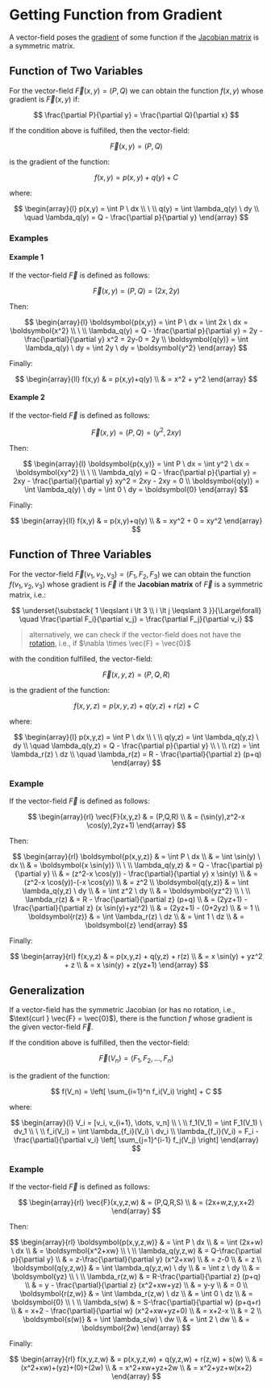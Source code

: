 # Getting Function from Gradient

A vector-field poses the [gradient](https://github.com/damianc/math-notes/blob/master/vectors/vc/function-gradient.md) of some function if the [Jacobian matrix](https://github.com/damianc/math-notes/blob/master/differentiation/partial/jacobian-matrix.md) is a symmetric matrix.

## Function of Two Variables

For the vector-field $\vec{F}(x,y) = (P,Q)$ we can obtain the function $f(x,y)$ whose gradient is $\vec{F}(x,y)$ if:

$$
\frac{\partial P}{\partial y} = \frac{\partial Q}{\partial x}
$$

If the condition above is fulfilled, then the vector-field:

$$
\vec{F}(x,y) = (P,Q)
$$

is the gradient of the function:

$$
f(x,y) = p(x,y) + q(y) + C
$$

where:

$$
\begin{array}{l}
p(x,y) = \int P \ dx
\\
\ 
\\
q(y) = \int \lambda_q(y) \ dy
\\
\quad \lambda_q(y) = Q - \frac{\partial p}{\partial y}
\end{array}
$$

### Examples

#### Example 1

If the vector-field $\vec{F}$ is defined as follows:

$$
\vec{F}(x,y) = (P,Q) = (2x,2y)
$$

Then:

$$
\begin{array}{l}
\boldsymbol{p(x,y)} = \int P \ dx = \int 2x \ dx = \boldsymbol{x^2}
\\
\ 
\\
\lambda_q(y) = Q - \frac{\partial p}{\partial y} = 2y - \frac{\partial}{\partial y} x^2 = 2y-0 = 2y
\\
\boldsymbol{q(y)} = \int \lambda_q(y) \ dy = \int 2y \ dy = \boldsymbol{y^2}
\end{array}
$$

Finally:

$$
\begin{array}{ll}
f(x,y) & = p(x,y)+q(y)
\\
& = x^2 + y^2
\end{array}
$$

#### Example 2

If the vector-field $\vec{F}$ is defined as follows:

$$
\vec{F}(x,y) = (P,Q) = (y^2,2xy)
$$

Then:

$$
\begin{array}{l}
\boldsymbol{p(x,y)} = \int P \ dx = \int y^2 \ dx = \boldsymbol{xy^2}
\\
\ 
\\
\lambda_q(y) = Q - \frac{\partial p}{\partial y} = 2xy - \frac{\partial}{\partial y} xy^2 = 2xy - 2xy = 0
\\
\boldsymbol{q(y)} = \int \lambda_q(y) \ dy = \int 0 \ dy = \boldsymbol{0}
\end{array}
$$

Finally:

$$
\begin{array}{ll}
f(x,y) & = p(x,y)+q(y)
\\
& = xy^2 + 0 = xy^2
\end{array}
$$

## Function of Three Variables

For the vector-field $\vec{F}(v_1,v_2,v_3) = (F_1,F_2,F_3)$ we can obtain the function $f(v_1,v_2,v_3)$ whose gradient is $\vec{F}$ if the **Jacobian matrix** of $\vec{F}$ is a symmetric matrix, i.e.:

$$
\underset{\substack{
1 \leqslant i \lt 3
\\
i \lt j \leqslant 3
}}{\Large\forall}
\quad \frac{\partial F_i}{\partial v_j} = \frac{\partial F_j}{\partial v_i}
$$

> alternatively, we can check if the vector-field does not have the [rotation](https://github.com/damianc/math-notes/blob/master/vectors/vc/curl.md), i.e., if $\nabla \times \vec{F} = \vec{0}$

with the condition fulfilled, the vector-field:

$$
\vec{F}(x,y,z) = (P,Q,R)
$$

is the gradient of the function:

$$
f(x,y,z) = p(x,y,z) + q(y,z) + r(z) + C
$$

where:

$$
\begin{array}{l}
p(x,y,z) = \int P \ dx
\\
\ 
\\
q(y,z) = \int \lambda_q(y,z) \ dy
\\
\quad \lambda_q(y,z) = Q - \frac{\partial p}{\partial y}
\\
\ 
\\
r(z) = \int \lambda_r(z) \ dz
\\
\quad \lambda_r(z) = R - \frac{\partial}{\partial z} (p+q)
\end{array}
$$

### Example

If the vector-field $\vec{F}$ is defined as follows:

$$
\begin{array}{rl}
\vec{F}(x,y,z) & = (P,Q,R)
\\
& = (\sin(y),z^2-x \cos(y),2yz+1)
\end{array}
$$

Then:

$$
\begin{array}{rl}
\boldsymbol{p(x,y,z)} & = \int P \ dx
\\
& = \int \sin(y) \ dx
\\
& = \boldsymbol{x \sin(y)}
\\
\ 
\\
\lambda_q(y,z) & = Q - \frac{\partial p}{\partial y}
\\
& = (z^2-x \cos(y)) - \frac{\partial}{\partial y} x \sin(y)
\\
& = (z^2-x \cos(y))-(-x \cos(y))
\\
& = z^2
\\
\boldsymbol{q(y,z)} & = \int \lambda_q(y,z) \ dy
\\
& = \int z^2 \ dy
\\
& = \boldsymbol{yz^2}
\\
\ 
\\
\lambda_r(z) & = R - \frac{\partial}{\partial z} (p+q)
\\
& = (2yz+1) - \frac{\partial}{\partial z} (x \sin(y)+yz^2)
\\
& = (2yz+1) - (0+2yz)
\\
& = 1
\\
\boldsymbol{r(z)} & = \int \lambda_r(z) \ dz
\\
& = \int 1 \ dz
\\
& = \boldsymbol{z}
\end{array}
$$

Finally:

$$
\begin{array}{rl}
f(x,y,z) & = p(x,y,z) + q(y,z) + r(z)
\\
& = x \sin(y) + yz^2 + z
\\
& = x \sin(y) + z(yz+1)
\end{array}
$$

## Generalization

If a vector-field has the symmetric Jacobian (or  has no rotation, i.e., $\text{curl } \vec{F} = \vec{0}$), there is the function $f$ whose gradient is the given vector-field $\vec{F}$.

If the condition above is fulfilled, then the vector-field:

$$
\vec{F}(V_n) = (F_1,F_2,\dots,F_n)
$$

is the gradient of the function:

$$
f(V_n) = \left[ \sum_{i=1}^n f_i(V_i) \right] + C
$$

where:

$$
\begin{array}{l}
V_i = [v_i, v_{i+1}, \dots, v_n]
\\
\ 
\\
f_1(V_1) = \int F_1(V_1) \ dv_1
\\
\ 
\\
f_i(V_i) = \int \lambda_{f_i}(V_i) \ dv_i
\\
\lambda_{f_i}(V_i) = F_i - \frac{\partial}{\partial v_i} \left[
\sum_{j=1}^{i-1} f_j(V_j)
\right]
\end{array}
$$

### Example

If the vector-field $\vec{F}$ is defined as follows:

$$
\begin{array}{rl}
\vec{F}(x,y,z,w) & = (P,Q,R,S)
\\
& = (2x+w,z,y,x+2)
\end{array}
$$

Then:

$$
\begin{array}{rl}
\boldsymbol{p(x,y,z,w)} & = \int P \ dx
\\
& = \int (2x+w) \ dx
\\
& = \boldsymbol{x^2+xw}
\\
\ 
\\
\lambda_q(y,z,w) & = Q-\frac{\partial p}{\partial y}
\\
& = z-\frac{\partial}{\partial y} (x^2+xw)
\\
& = z-0
\\
& = z
\\
\boldsymbol{q(y,z,w)} & = \int \lambda_q(y,z,w) \ dy
\\
& = \int z \ dy
\\
& = \boldsymbol{yz}
\\
\ 
\\
\lambda_r(z,w) & = R-\frac{\partial}{\partial z} (p+q)
\\
& = y - \frac{\partial}{\partial z} (x^2+xw+yz)
\\
& = y-y
\\
& = 0
\\
\boldsymbol{r(z,w)} & = \int \lambda_r(z,w) \ dz
\\
& = \int 0 \ dz
\\
& = \boldsymbol{0}
\\
\ 
\\
\lambda_s(w) & = S-\frac{\partial}{\partial w} (p+q+r)
\\
& = x+2 - \frac{\partial}{\partial w} (x^2+xw+yz+0)
\\
& = x+2-x
\\
& = 2
\\
\boldsymbol{s(w)} & = \int \lambda_s(w) \ dw
\\
& = \int 2 \ dw
\\
& = \boldsymbol{2w}
\end{array}
$$

Finally:

$$
\begin{array}{rl}
f(x,y,z,w) & = p(x,y,z,w) + q(y,z,w) + r(z,w) + s(w)
\\
& = (x^2+xw)+(yz)+(0)+(2w)
\\
& = x^2+xw+yz+2w
\\
& = x^2+yz+w(x+2)
\end{array}
$$
